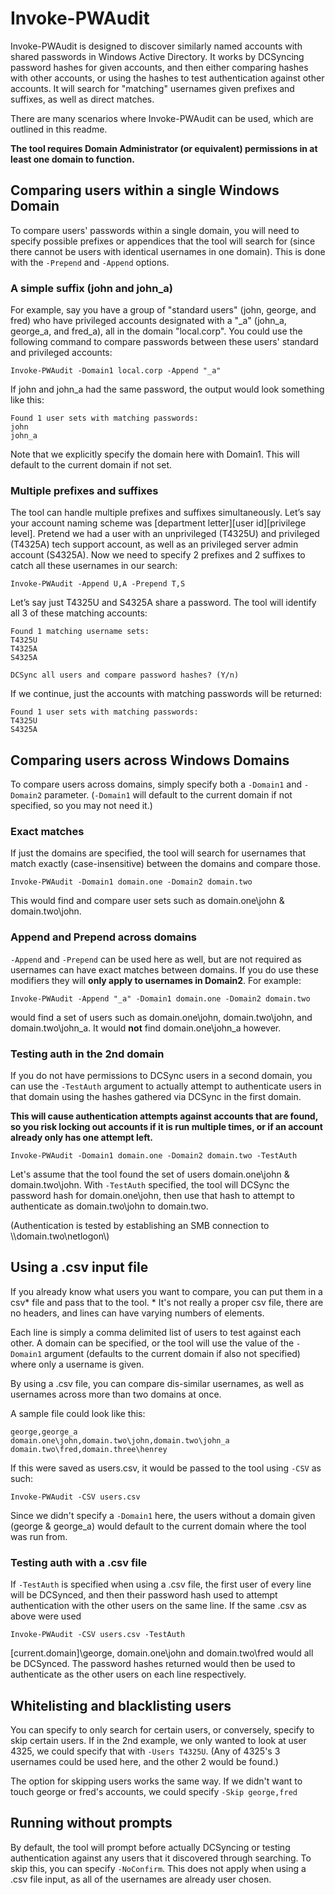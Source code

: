 # Invoke-PWAudit

Invoke-PWAudit is designed to discover similarly named accounts with shared passwords in Windows Active Directory. It works by DCSyncing password hashes for given accounts, and then either comparing hashes with other accounts, or using the hashes to test authentication against other accounts. It will search for "matching" usernames given prefixes and suffixes, as well as direct matches.

There are many scenarios where Invoke-PWAudit can be used, which are outlined in this readme.

**The tool requires Domain Administrator (or equivalent) permissions in at least one domain to function.**

## Comparing users within a single Windows Domain

To compare users' passwords within a single domain, you will need to specify possible prefixes or appendices that the tool will search for (since there cannot be users with identical usernames in one domain). This is done with the `-Prepend` and `-Append` options.

### A simple suffix (john and john_a)

For example, say you have a group of "standard users" (john, george, and fred) who have privileged accounts designated with a "\_a" (john_a, george_a, and fred_a), all in the domain "local.corp". You could use the following command to compare passwords between these users' standard and privileged accounts:

```
Invoke-PWAudit -Domain1 local.corp -Append "_a"
```

If john and john_a had the same password, the output would look something like this:

```
Found 1 user sets with matching passwords:
john
john_a
```

Note that we explicitly specify the domain here with Domain1. This will default to the current domain if not set.

### Multiple prefixes and suffixes

The tool can handle multiple prefixes and suffixes simultaneously. Let’s say your account naming scheme was \[department letter\]\[user id\]\[privilege level\]. Pretend we had a user with an unprivileged (T4325U) and privileged (T4325A) tech support account, as well as an privileged server admin account (S4325A). Now we need to specify 2 prefixes and 2 suffixes to catch all these usernames in our search:

```
Invoke-PWAudit -Append U,A -Prepend T,S
```

Let’s say just T4325U and S4325A share a password. The tool will identify all 3 of these matching accounts:

```
Found 1 matching username sets:
T4325U
T4325A
S4325A

DCSync all users and compare password hashes? (Y/n)
```
If we continue, just the accounts with matching passwords will be returned:

```
Found 1 user sets with matching passwords:
T4325U
S4325A
```

## Comparing users across Windows Domains

To compare users across domains, simply specify both a `-Domain1` and `-Domain2` parameter. (`-Domain1` will default to the current domain if not specified, so you may not need it.)

### Exact matches

If just the domains are specified, the tool will search for usernames that match exactly (case-insensitive) between the domains and compare those. 
```
Invoke-PWAudit -Domain1 domain.one -Domain2 domain.two
```
This would find and compare user sets such as domain.one\john & domain.two\john.

### Append and Prepend across domains

`-Append` and `-Prepend` can be used here as well, but are not required as usernames can have exact matches between domains. If you do use these modifiers they will **only apply to usernames in Domain2**. For example:
```
Invoke-PWAudit -Append "_a" -Domain1 domain.one -Domain2 domain.two
```
would find a set of users such as domain.one\john, domain.two\john, and domain.two\john_a. It would **not** find domain.one\john_a however.

### Testing auth in the 2nd domain

If you do not have permissions to DCSync users in a second domain, you can use the `-TestAuth` argument to actually attempt to authenticate users in that domain using the hashes gathered via DCSync in the first domain.

**This will cause authentication attempts against accounts that are found, so you risk locking out accounts if it is run multiple times, or if an account already only has one attempt left.**
```
Invoke-PWAudit -Domain1 domain.one -Domain2 domain.two -TestAuth
```
Let's assume that the tool found the set of users domain.one\john & domain.two\john. With `-TestAuth` specified, the tool will DCSync the password hash for domain.one\john, then use that hash to attempt to authenticate as domain.two\john to domain.two.

(Authentication is tested by establishing an SMB connection to \\\\domain.two\\netlogon\\)

## Using a .csv input file

If you already know what users you want to compare, you can put them in a csv\* file and pass that to the tool.
\* It's not really a proper csv file, there are no headers, and lines can have varying numbers of elements.

Each line is simply a comma delimited list of users to test against each other. A domain can be specified, or the tool will use the value of the `-Domain1` argument (defaults to the current domain if also not specified) where only a username is given.

By using a .csv file, you can compare dis-similar usernames, as well as usernames across more than two domains at once.

A sample file could look like this:
```
george,george_a
domain.one\john,domain.two\john,domain.two\john_a
domain.two\fred,domain.three\henrey
```
If this were saved as users.csv, it would be passed to the tool using `-CSV` as such:
```
Invoke-PWAudit -CSV users.csv
```
Since we didn't specify a `-Domain1` here, the users without a domain given (george & george_a) would default to the current domain where the tool was run from.

### Testing auth with a .csv file

If `-TestAuth` is specified when using a .csv file, the first user of every line will be DCSynced, and then their password hash used to attempt authentication with the other users on the same line. If the same .csv as above were used
```
Invoke-PWAudit -CSV users.csv -TestAuth
```
[current.domain]\george, domain.one\john and domain.two\fred would all be DCSynced. The password hashes returned would then be used to authenticate as the other users on each line respectively.

## Whitelisting and blacklisting users

You can specify to only search for certain users, or conversely, specify to skip certain users. If in the 2nd example, we only wanted to look at user 4325, we could specify that with `-Users T4325U`. (Any of 4325's 3 usernames could be used here, and the other 2 would be found.)

The option for skipping users works the same way. If we didn't want to touch george or fred's accounts, we could specify `-Skip george,fred`

## Running without prompts

By default, the tool will prompt before actually DCSyncing or testing authentication against any users that it discovered through searching. To skip this, you can specify `-NoConfirm`. This does not apply when using a .csv file input, as all of the usernames are already user chosen.

